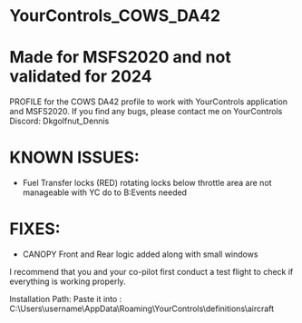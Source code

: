# YourControls_COWS_DA42
# Made for MSFS2020 and not validated for 2024

PROFILE for the COWS DA42 profile to work with YourControls application and MSFS2020.
If you find any bugs, please contact me on YourControls Discord: Dkgolfnut_Dennis


# KNOWN ISSUES:
 - Fuel Transfer locks (RED) rotating locks below throttle area are not manageable with YC do to B:Events needed

# FIXES:
 - CANOPY Front and Rear logic added along with small windows

I recommend that you and your co-pilot first conduct a test flight to check if everything is working properly.

Installation Path: Paste it into : C:\Users\username\AppData\Roaming\YourControls\definitions\aircraft
